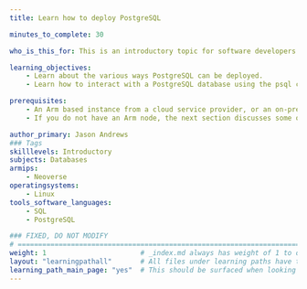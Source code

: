 ```yaml
---
title: Learn how to deploy PostgreSQL

minutes_to_complete: 30

who_is_this_for: This is an introductory topic for software developers who want to deploy PostgreSQL on Arm.

learning_objectives: 
    - Learn about the various ways PostgreSQL can be deployed.
    - Learn how to interact with a PostgreSQL database using the psql client tool.

prerequisites:
    - An Arm based instance from a cloud service provider, or an on-premise Arm server.
    - If you do not have an Arm node, the next section discusses some options.

author_primary: Jason Andrews
### Tags
skilllevels: Introductory
subjects: Databases
armips:
    - Neoverse
operatingsystems:
    - Linux
tools_software_languages:
    - SQL
    - PostgreSQL

### FIXED, DO NOT MODIFY
# ================================================================================
weight: 1                       # _index.md always has weight of 1 to order correctly
layout: "learningpathall"       # All files under learning paths have this same wrapper
learning_path_main_page: "yes"  # This should be surfaced when looking for related content. Only set for _index.md of learning path content.
---
```




